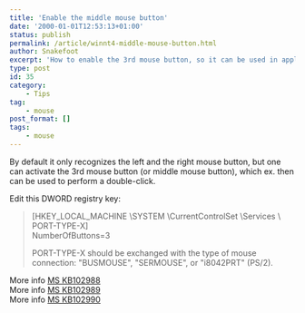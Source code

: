 ```yaml
---
title: 'Enable the middle mouse button'
date: '2000-01-01T12:53:13+01:00'
status: publish
permalink: /article/winnt4-middle-mouse-button.html
author: Snakefoot
excerpt: 'How to enable the 3rd mouse button, so it can be used in applications and games.'
type: post
id: 35
category:
    - Tips
tag:
    - mouse
post_format: []
tags:
    - mouse
---
```

By default it only recognizes the left and the right mouse button, but one can activate the 3rd mouse button (or middle mouse button), which ex. then can be used to perform a double-click.  
  
 Edit this DWORD registry key:

> \[HKEY\_LOCAL\_MACHINE \\SYSTEM \\CurrentControlSet \\Services \\ PORT-TYPE-X\]  
>  NumberOfButtons=3  
>   
>  PORT-TYPE-X should be exchanged with the type of mouse connection: "BUSMOUSE", "SERMOUSE", or "i8042PRT" (PS/2).

 More info [MS KB102988](http://support.microsoft.com/kb/102988 "REG: Device Driver Entries, PART 1 [Q102988]")  
 More info [MS KB102989](http://support.microsoft.com/kb/102989 "Device Driver Entries, PART 2--Mouse/Keyboard Driver [Q102989]")  
 More info [MS KB102990](http://support.microsoft.com/kb/102990 "Device Driver Entries, PART 3--Mouse/Keyboard Driver [Q102990]")  
